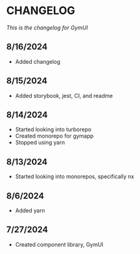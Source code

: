 # CHANGELOG

_This is the changelog for GymUI_

## 8/16/2024

- Added changelog

## 8/15/2024

- Added storybook, jest, CI, and readme

## 8/14/2024

- Started looking into turborepo
- Created monorepo for gymapp
- Stopped using yarn

## 8/13/2024

- Started looking into monorepos, specifically nx

## 8/6/2024

- Added yarn

## 7/27/2024

- Created component library, GymUI
